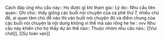 


Cách đáp ứng nhu cầu này:: 
Họ được gì khi tham gia:: 
Lý do:: 
Nhu cầu liên quan:: 
Ghi chú:: thấy giống các buổi nói chuyện của cà phê thứ 7, nhiều chủ đề, ai quan tâm chủ đề nào thì vào buổi nói chuyện đó và điểm chung của các buổi nói chuyện là nội dung không vì thế mà sáo rỗng he he : vvv
Nhu cầu này khiến cho họ thấy dự án thế nào:: 
Thuộc nhóm nhu cầu nào:: [[Vui chơi]], [[Sự toàn vẹn]]
